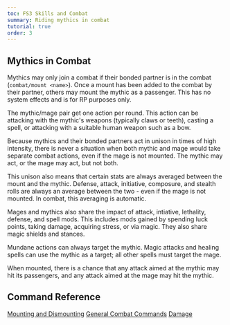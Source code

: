 ```yaml
---
toc: FS3 Skills and Combat
summary: Riding mythics in combat
tutorial: true
order: 3
---
```

## Mythics in Combat

Mythics may only join a combat if their bonded partner is in the combat (`combat/mount <name>`). Once a mount has been added to the combat by their partner, others may mount the mythic as a passenger. This has no system effects and is for RP purposes only.

The mythic/mage pair get one action per round. This action can be attacking with the mythic's
weapons (typically claws or teeth), casting a spell, or attacking with a suitable human weapon such as a bow.

Because mythics and their bonded partners act in unison in times of high intensity, there is never a situation when both mythic and mage would take separate combat actions, even if the mage is not mounted. The mythic may act, or the mage may act, but not both.

This unison also means that certain stats are always averaged between the mount and the mythic. Defense, attack, initiative, composure, and stealth rolls are always an average between the two - even if the mage is not mounted. In combat, this averaging is automatic.

Mages and mythics also share the impact of attack, intiative, lethality, defense, and spell mods. This includes mods gained by spending luck points, taking damage, acquiring stress, or via magic. They also share magic shields and stances.

Mundane actions can always target the mythic. Magic attacks and healing spells can use the mythic as a target; all other spells must target the mage.

When mounted, there is a chance that any attack aimed at the mythic may hit its passengers, and any attack aimed at the mage may hit the mythic.

## Command Reference

[Mounting and Dismounting](/help/mounts)
[General Combat Commands](/help/combat)
[Damage](/help/damage)
